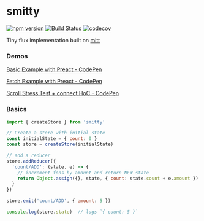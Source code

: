 # smitty

[![npm version](https://badge.fury.io/js/smitty.svg)](https://badge.fury.io/js/smitty)
[![Build Status](https://travis-ci.org/tkh44/smitty.svg?branch=master)](https://travis-ci.org/tkh44/smitty)
[![codecov](https://codecov.io/gh/tkh44/smitty/branch/master/graph/badge.svg)](https://codecov.io/gh/tkh44/smitty)



Tiny flux implementation built on [mitt](https://git.io/mitt)

### Demos
[Basic Example with Preact - CodePen](http://codepen.io/tkh44/pen/zNNPPq)

[Fetch Example with Preact - CodePen](http://codepen.io/tkh44/pen/JEWKJX)

[Scroll Stress Test + connect HoC - CodePen](http://codepen.io/tkh44/pen/pReRVm)

### Basics
```javascript
import { createStore } from 'smitty'

// Create a store with initial state
const initialState = { count: 0 }
const store = createStore(initialState)

// add a reducer
store.addReducer({
  'count/ADD': (state, e) => {
    // increment foos by amount and return NEW state
    return Object.assign({}, state, { count: state.count + e.amount })
  }
})

store.emit('count/ADD', { amount: 5 })

console.log(store.state)  // logs `{ count: 5 }`
```
